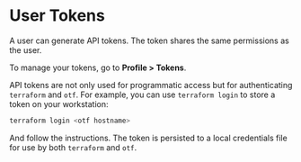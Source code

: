 # User Tokens

A user can generate API tokens. The token shares the same permissions as the user.

To manage your tokens, go to **Profile > Tokens**.

API tokens are not only used for programmatic access but for authenticating `terraform` and `otf`. For example, you can use `terraform login` to store a token on your workstation:

```bash
terraform login <otf hostname>
```

And follow the instructions. The token is persisted to a local credentials file for use by both `terraform` and `otf`.
